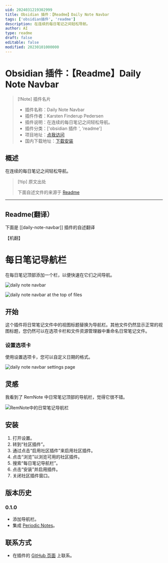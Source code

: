 ```yaml
---
uid: 2024031219302999
title: Obsidian 插件：【Readme】Daily Note Navbar
tags: ['obsidian插件', 'readme']
description: 在连续的每日笔记之间轻松导航。
author: AI
type: readme
draft: false
editable: false
modified: 20230101000000
---
```


# Obsidian 插件：【Readme】Daily Note Navbar

> [!Note] 插件名片
> - 插件名称：Daily Note Navbar
> - 插件作者：Karsten Finderup Pedersen
> - 插件说明：在连续的每日笔记之间轻松导航。
> - 插件分类：['obsidian 插件 ', 'readme']
> - 项目地址：[点我访问](https://github.com/karstenpedersen/obsidian-daily-note-navbar)
> - 国内下载地址：[下载安装](https://pkmer.cn/products/plugin/pluginMarket/?daily-note-navbar)

## 概述

在连续的每日笔记之间轻松导航。

> [!tip] 原文出处
>
>下面自述文件的来源于 [Readme](https://ghproxy.net/https://raw.githubusercontent.com/karstenpedersen/obsidian-daily-note-navbar/master/README.md)

---

## Readme(翻译）

下面是 [[daily-note-navbar]] 插件的自述翻译

【机翻】

# 每日笔记导航栏

在每日笔记顶部添加一个栏，以便快速在它们之间导航。

![daily note navbar](https://cdn.pkmer.cn/covers/daily-note-navbar_1_0.png!pkmer)

![daily note navbar at the top of files](https://cdn.pkmer.cn/covers/daily-note-navbar_1_1.png!pkmer)

## 开始

这个插件将日常笔记文件中的视图标题替换为导航栏。其他文件仍然显示正常的视图标题，您仍然可以在选项卡栏和文件资源管理器中重命名日常笔记文件。

### 设置选项卡

使用设置选项卡，您可以自定义日期的格式。

![daily note navbar settings page](https://cdn.pkmer.cn/covers/daily-note-navbar_1_2.png!pkmer)

## 灵感

我看到了 RemNote 中日常笔记顶部的导航栏，觉得它很不错。

![RemNote中的日常笔记导航栏](https://cdn.pkmer.cn/covers/daily-note-navbar_1_3.png!pkmer)

## 安装

1. 打开设置。
2. 转到“社区插件”。
3. 通过点击“启用社区插件”来启用社区插件。
4. 点击“浏览”以浏览可用的社区插件。
5. 搜索“每日笔记导航栏”。
6. 点击“安装”并启用插件。
7. 关闭社区插件窗口。

## 版本历史

### 0.1.0

- 添加导航栏。
- 集成 [Periodic Notes](https://github.com/liamcain/obsidian-periodic-notes)。

## 联系方式

- 在插件的 [GitHub 页面](https://github.com/karstenpedersen/obsidian-daily-note-bar) 上联系。



